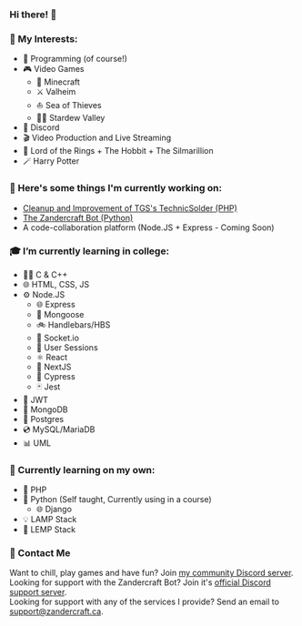 ### Hi there! 👋

<!--
**ZandercraftGames/ZandercraftGames** is a ✨ _special_ ✨ repository because its `README.md` (this file) appears on your GitHub profile.

Here are some ideas to get you started:

- 👯 I’m looking to collaborate on ...
- 🤔 I’m looking for help with ...
- 💬 Ask me about ...
- ⚡ Fun fact: ...
-->

### 🤔 My Interests:  
- 🔨 Programming (of course!)  
- 🎮 Video Games  
  - 🌳 Minecraft  
  - ⚔️ Valheim  
  - ⛵ Sea of Thieves  
  - 👨‍🌾 Stardew Valley
- 💬 Discord  
- 🎬 Video Production and Live Streaming  
- 💍 Lord of the Rings + The Hobbit + The Silmarillion  
- 🪄 Harry Potter  

### 🔭 Here's some things I'm currently working on:  
- [Cleanup and Improvement of TGS's TechnicSolder (PHP)](https://github.com/ZandercraftGames/TechnicSolder)  
- [The Zandercraft Bot (Python)](https://zandercraft.ca/en/docs/zandercraft-bot/)
- A code-collaboration platform (Node.JS + Express - Coming Soon)

### 🎓 I’m currently learning in college:  
- 👨‍💻 C & C++  
- 🌐 HTML, CSS, JS  
- ⚙️ Node.JS  
  - 🌐 Express  
  - 📃 Mongoose  
  - 🚲 Handlebars/HBS  
  - 🔌 Socket.io  
  - 📛 User Sessions  
  - ⚛️ React
  - 🔼 NextJS
  - 🌲 Cypress
  - 🃏 Jest
- 🔐 JWT
- 📃 MongoDB  
- 💽 Postgres  
- 💿 MySQL/MariaDB  
- 📊 UML

### 🌱 Currently learning on my own:  
- 🐘 PHP  
- 🐍 Python (Self taught, Currently using in a course)  
  - 🌐 Django  
- 💡 LAMP Stack  
- 🧩 LEMP Stack

### 📨 Contact Me  
Want to chill, play games and have fun? Join [my community Discord server](https://zandercraft.ca/discord).  
Looking for support with the Zandercraft Bot? Join it's [official Discord support server](https://zandercraft.ca/bot).  
Looking for support with any of the services I provide? Send an email to [support@zandercraft.ca](mailto:support@zandercraft.ca).  

